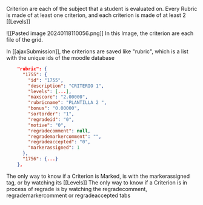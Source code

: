 Criterion are each of the subject that a student is evaluated on.
Every Rubric is made of at least one criterion, and each criterion is made of at least 2 [[Levels]]

![[Pasted image 20240118110056.png]]
In this Image, the criterion are each file of the grid.

In [[ajaxSubmission]], the criterions are saved like "rubric", which is a list with the unique ids of the moodle database

``` json
    "rubric": {
      "1755": {
        "id": "1755",
        "description": "CRITERIO 1",
        "levels": [...],
        "maxscore": "2.00000",
        "rubricname": "PLANTILLA 2 ",
        "bonus": "0.00000",
        "sortorder": "1",
        "regradeid": "0",
        "motive": "0",
        "regradecomment": null,
        "regrademarkercomment": "",
        "regradeaccepted": "0",
        "markerassigned": 1
      },
      "1756": {...}
    },
```
The only way to know if a Criterion is Marked, is with the markerassigned tag, or by watching its [[Levels]] 
The only way to know if a Criterion is in process of regrade is by watching the regradecomment, regrademarkercomment or regradeaccepted tabs